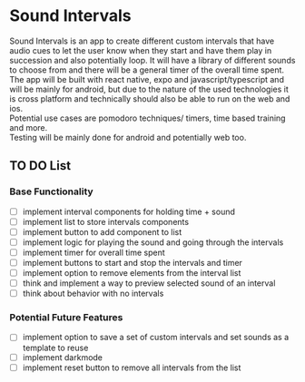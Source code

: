 # Sound Intervals

Sound Intervals is an app to create different custom intervals that have audio cues to let the user know when they start
and have them play in succession and also potentially loop.
It will have a library of different sounds to choose from and there will be a general timer of the overall time spent.  
The app will be built with react native, expo and javascript/typescript
and will be mainly for android, but due to the nature of the used technologies it is cross platform
and technically should also be able to run on the web and ios.  
Potential use cases are pomodoro techniques/ timers, time based training and more.  
Testing will be mainly done for android and potentially web too.

## TO DO List

### Base Functionality

- [ ]  implement interval components for holding time + sound
- [ ]  implement list to store intervals components
- [ ]  implement button to add component to list
- [ ]  implement logic for playing the sound and going through the intervals
- [ ]  implement timer for overall time spent
- [ ]  implement buttons to start and stop the intervals and timer
- [ ]  implement option to remove elements from the interval list
- [ ]  think and implement a way to preview selected sound of an interval
- [ ]  think about behavior with no intervals

### Potential Future Features

- [ ] implement option to save a set of custom intervals and set sounds as a template to reuse
- [ ] implement darkmode
- [ ] implement reset button to remove all intervals from the list
